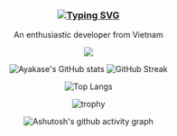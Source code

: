<h3 align="center">

[![Typing SVG](https://readme-typing-svg.demolab.com/?lines=👋+Hi+there+-+こんにちは+-+I+am+An+:D&vCenter=true)](https://git.io/typing-svg)

</h3>
<p align="center">An enthusiastic developer from Vietnam</p>
<div align="center">

![](https://komarev.com/ghpvc/?username=ayakase&color=blue&style=for-the-badge)

![Ayakase's GitHub stats](https://github-readme-stats.vercel.app/api?username=ayakase&show_icons=true&theme=tokyonight&card_width=300) ![GitHub Streak](https://streak-stats.demolab.com?user=ayakase&theme=tokyonight&card_width=300)

![Top Langs](https://github-readme-stats.vercel.app/api/top-langs/?username=ayakase&layout=compact&langs_count=80&theme=tokyonight&card_width=467)

![trophy](https://github-profile-trophy.vercel.app/?username=ayakase&theme=discord&title=MultiLanguage,Commits,Repositories,Stars,Experience,Followers,PullRequest,Issues)

![Ashutosh's github activity graph](https://github-readme-activity-graph.vercel.app/graph?username=ayakase&theme=github-compact&line=628edb)

</div>
